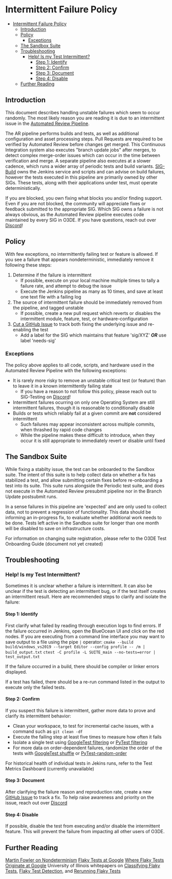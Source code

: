 # Intermittent Failure Policy

- [Intermittent Failure Policy](#intermittent-failure-policy)
  - [Introduction](#introduction)
  - [Policy](#policy)
    - [Exceptions](#exceptions)
  - [The Sandbox Suite](#the-sandbox-suite)
  - [Troubleshooting](#troubleshooting)
    - [Help! Is my Test Intermittent?](#help-is-my-test-intermittent)
      - [Step 1: Identify](#step-1-identify)
      - [Step 2: Confirm](#step-2-confirm)
      - [Step 3: Document](#step-3-document)
      - [Step 4: Disable](#step-4-disable)
  - [Further Reading](#further-reading)

## Introduction

This document describes handling unstable failures which seem to occur randomly. The most likely reason you are reading it is due to an intermittent issue in the [Automated Review Pipeline](https://jenkins.build.o3de.org/job/O3DE/).

The AR pipeline performs builds and tests, as well as additional configuration and asset processing steps. Pull Requests are required to be verified by Automated Review before changes get merged. This Continuous Integration system also executes "branch update jobs" after merges, to detect complex merge-order issues which can occur in the time between verification and merge. A separate pipeline also executes at a slower cadence, which runs a wider array of periodic tests and build variants. [SIG-Build](https://github.com/o3de/sig-build/) owns the Jenkins service and scripts and can advise on build failures, however the tests executed in this pipeline are primarily owned by other SIGs. These tests, along with their applications under test, must operate deterministically.

If you are blocked, you own fixing what blocks you and/or finding support. Even if you are not blocked, the community will appreciate fixes or feedback submitted to the appropriate SIG. Which SIG owns a failure is not always obvious, as the Automated Review pipeline executes code maintained by every SIG in O3DE. If you have questions, reach out over [Discord](https://discord.gg/p3padwr58u)!

## Policy

With few exceptions, no intermittently failing test or feature is allowed. If you see a failure that appears nondeterministic, immediately remove it following these steps:

1. Determine if the failure is intermittent
   - If possible, execute on your local machine multiple times to tally a failure rate, and attempt to debug the issue
   - Execute the Jenkins pipeline as many as 10 times, and save at least one text file with a failing log
2. The source of intermittent failure should be immediately removed from the pipeline, and tagged unstable
   - If possible, create a new pull request which reverts or disables the intermittent module, feature, test, or hardware-configuration
3. [Cut a GitHub Issue](https://github.com/o3de/o3de/issues/new/choose) to track both fixing the underlying issue and re-enabling the test
   - Add a label for the SIG which maintains that feature 'sig/XYZ' ***OR*** use label 'needs-sig'

### Exceptions

The policy above applies to all code, scripts, and hardware used in the Automated Review Pipeline with the following exceptions:

- It is rarely more risky to remove an unstable critical test (or feature) than to leave it in a known intermittently failing state
  - If you have a reason to not follow this policy, please reach out to SIG-Testing on [Discord](https://discord.gg/p3padwr58u)!
- Intermittent failures ocurring on only one Operating System are still intermittent failures, though it is reasonable to conditionally disable
- Builds or tests which reliably fail at a given commit are **not** considered intermittent
  - Such failures may appear inconsistent across multiple commits, when thrashed by rapid code changes
  - While the pipeline makes these difficult to introduce, when they occur it is still appropriate to immediately revert or disable until fixed

## The Sandbox Suite

While fixing a stabilty issue, the test can be onboarded to the Sandbox suite. The intent of this suite is to help collect data on whether a fix has stabilized a test, and allow submitting certain fixes before re-onboarding a test into its suite. This suite runs alongside the Periodic test suite, and does not execute in the Automated Review presubmit pipeline nor in the Branch Update postsubmit runs.

In a sense failures in this pipeline are 'expected' and are only used to collect data, not to prevent a regression of functionality. This data should be informing an in-progress fix, to evaluate whether additional work needs to be done. Tests left active in the Sandbox suite for longer than one month will be disabled to save on infrastructure costs.

For information on changing suite registration, please refer to the O3DE Test Onboarding Guide (document not yet created)

## Troubleshooting

### Help! Is my Test Intermittent?

Sometimes it is unclear whether a failure is intermittent. It can also be unclear if the test is detecting an intermittent bug, or if the test itself creates an intermittent result. Here are recommended steps to clarify and isolate the failure:

#### Step 1: Identify

First clarify what failed by reading through execution logs to find errors. If the failure occurred in Jenkins, open the BlueOcean UI and click on the red nodes. If you are executing from a command line interface you may want to save output to a file using the pipe `|` operator:
`cmake --build build/windows_vs2019 --target Editor --config profile -- /m | build_output.txt`
`ctest -C profile -L SUITE_main --no-tests=error | test_output.txt`

If the failure occurred in a build, there should be compiler or linker errors displayed.

If a test has failed, there should be a re-run command listed in the output to execute only the failed tests.

#### Step 2: Confirm

If you suspect this failure is intermittent, gather more data to prove and clarify its intermittent behavior:

- Clean your workspace, to test for incremental cache issues, with a command such as `git clean -df`
- Execute the failing step at least five times to measure how often it fails
- Isolate a single test using [GoogleTest filtering](https://github.com/google/googletest/blob/master/docs/advanced.md#running-a-subset-of-the-tests) or [PyTest filtering](https://docs.pytest.org/en/6.2.x/usage.html#specifying-tests-selecting-tests)
- For more data on order-dependent failures, randomize the order of the tests with [GoogleTest shuffle](https://github.com/google/googletest/blob/master/docs/advanced.md#shuffling-the-tests) or [PyTest-random-order](https://github.com/jbasko/pytest-random-order)

For historical health of individual tests in Jekins runs, refer to the Test Metrics Dashboard (currently unavailable)

#### Step 3: Document

After clarifying the failure reason and reproduction rate, create a new [GitHub Issue](https://github.com/o3de/o3de/issues/new/choose) to track a fix. To help raise awareness and priority on the issue, reach out over [Discord](https://discord.gg/p3padwr58u)

#### Step 4: Disable

If possible, disable the test from executing and/or disable the intermittent feature. This will prevent the failure from impacting all other users of O3DE.

## Further Reading

[Martin Fowler on Nondeterminism](https://martinfowler.com/articles/nonDeterminism.html)
[Flaky Tests at Google](https://testing.googleblog.com/2016/05/flaky-tests-at-google-and-how-we.html)
[Where Flaky Tests Originate at Google](https://testing.googleblog.com/2017/04/where-do-our-flaky-tests-come-from.html)
University of Illinois whitepapers on [Classifying Flaky Tests](http://mir.cs.illinois.edu/marinov/publications/LuoETAL14FlakyTestsAnalysis.pdf), [Flaky Test Detection](http://mir.cs.illinois.edu/marinov/publications/LamETAL20LongitudinalFlakyTests.pdf), and [Rerunning Flaky Tests](http://mir.cs.illinois.edu/marinov/publications/LamETAL20ManyFlakyTestsAreNDOD.pdf)
